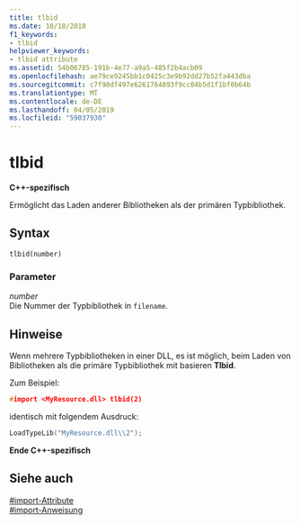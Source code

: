 ```yaml
---
title: tlbid
ms.date: 10/18/2018
f1_keywords:
- tlbid
helpviewer_keywords:
- tlbid attribute
ms.assetid: 54b06785-191b-4e77-a9a5-485f2b4acb09
ms.openlocfilehash: ae79ce9245bb1c0425c3e9b92dd27b52fa443dba
ms.sourcegitcommit: c7f90df497e6261764893f9cc04b5d1f1bf0b64b
ms.translationtype: MT
ms.contentlocale: de-DE
ms.lasthandoff: 04/05/2019
ms.locfileid: "59037930"
---
```

# <a name="tlbid"></a>tlbid

**C++-spezifisch**

Ermöglicht das Laden anderer Bibliotheken als der primären Typbibliothek.

## <a name="syntax"></a>Syntax

```
tlbid(number)
```

### <a name="parameters"></a>Parameter

*number*<br/>
Die Nummer der Typbibliothek in `filename`.

## <a name="remarks"></a>Hinweise

Wenn mehrere Typbibliotheken in einer DLL, es ist möglich, beim Laden von Bibliotheken als die primäre Typbibliothek mit basieren **Tlbid**.

Zum Beispiel:

```cpp
#import <MyResource.dll> tlbid(2)
```

identisch mit folgendem Ausdruck:

```cpp
LoadTypeLib("MyResource.dll\\2");
```

**Ende C++-spezifisch**

## <a name="see-also"></a>Siehe auch

[#import-Attribute](../preprocessor/hash-import-attributes-cpp.md)<br/>
[#import-Anweisung](../preprocessor/hash-import-directive-cpp.md)